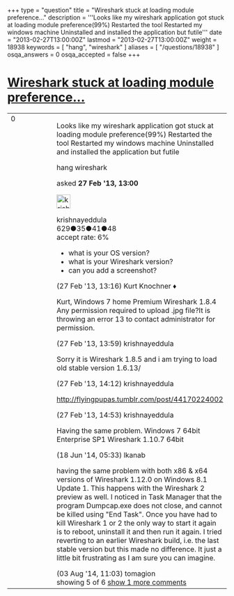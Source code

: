 +++
type = "question"
title = "Wireshark stuck at loading module preference..."
description = '''Looks like my wireshark application got stuck at loading module preference(99%) Restarted the tool Restarted my windows machine Uninstalled and installed the application but futile'''
date = "2013-02-27T13:00:00Z"
lastmod = "2013-02-27T13:00:00Z"
weight = 18938
keywords = [ "hang", "wireshark" ]
aliases = [ "/questions/18938" ]
osqa_answers = 0
osqa_accepted = false
+++

<div class="headNormal">

# [Wireshark stuck at loading module preference...](/questions/18938/wireshark-stuck-at-loading-module-preference)

</div>

<div id="main-body">

<div id="askform">

<table id="question-table" style="width:100%;"><colgroup><col style="width: 50%" /><col style="width: 50%" /></colgroup><tbody><tr class="odd"><td style="width: 30px; vertical-align: top"><div class="vote-buttons"><div id="post-18938-score" class="post-score" title="current number of votes">0</div><div id="favorite-count" class="favorite-count"></div></div></td><td><div id="item-right"><div class="question-body"><p>Looks like my wireshark application got stuck at loading module preference(99%) Restarted the tool Restarted my windows machine Uninstalled and installed the application but futile</p></div><div id="question-tags" class="tags-container tags">hang wireshark</div><div id="question-controls" class="post-controls"></div><div class="post-update-info-container"><div class="post-update-info post-update-info-user"><p>asked <strong>27 Feb '13, 13:00</strong></p><img src="https://secure.gravatar.com/avatar/2b038237e64839261fcc88e9fdef2b68?s=32&amp;d=identicon&amp;r=g" class="gravatar" width="32" height="32" alt="krishnayeddula&#39;s gravatar image" /><p>krishnayeddula<br />
<span class="score" title="629 reputation points">629</span><span title="35 badges"><span class="badge1">●</span><span class="badgecount">35</span></span><span title="41 badges"><span class="silver">●</span><span class="badgecount">41</span></span><span title="48 badges"><span class="bronze">●</span><span class="badgecount">48</span></span><br />
<span class="accept_rate" title="Rate of the user&#39;s accepted answers">accept rate:</span> <span title="krishnayeddula has 3 accepted answers">6%</span></p></div></div><div id="comments-container-18938" class="comments-container"><span id="18939"></span><div id="comment-18939" class="comment"><div id="post-18939-score" class="comment-score"></div><div class="comment-text"><ul><li>what is your OS version?</li><li>what is your Wireshark version?</li><li>can you add a screenshot?</li></ul></div><div id="comment-18939-info" class="comment-info"><span class="comment-age">(27 Feb '13, 13:16)</span> Kurt Knochner ♦</div></div><span id="18942"></span><div id="comment-18942" class="comment"><div id="post-18942-score" class="comment-score"></div><div class="comment-text"><p>Kurt, Windows 7 home Premium Wireshark 1.8.4 Any permission required to upload .jpg file?It is throwing an error 13 to contact administrator for permission.</p></div><div id="comment-18942-info" class="comment-info"><span class="comment-age">(27 Feb '13, 13:59)</span> krishnayeddula</div></div><span id="18943"></span><div id="comment-18943" class="comment"><div id="post-18943-score" class="comment-score"></div><div class="comment-text"><p>Sorry it is Wireshark 1.8.5 and i am trying to load old stable version 1.6.13/</p></div><div id="comment-18943-info" class="comment-info"><span class="comment-age">(27 Feb '13, 14:12)</span> krishnayeddula</div></div><span id="18946"></span><div id="comment-18946" class="comment"><div id="post-18946-score" class="comment-score"></div><div class="comment-text"><p><a href="http://flyingpupas.tumblr.com/post/44170224002">http://flyingpupas.tumblr.com/post/44170224002</a></p></div><div id="comment-18946-info" class="comment-info"><span class="comment-age">(27 Feb '13, 14:53)</span> krishnayeddula</div></div><span id="33925"></span><div id="comment-33925" class="comment"><div id="post-33925-score" class="comment-score"></div><div class="comment-text"><p>Having the same problem. Windows 7 64bit Enterprise SP1 Wireshark 1.10.7 64bit</p></div><div id="comment-33925-info" class="comment-info"><span class="comment-age">(18 Jun '14, 05:33)</span> lkanab</div></div><span id="35115"></span><div id="comment-35115" class="comment not_top_scorer"><div id="post-35115-score" class="comment-score"></div><div class="comment-text"><p>having the same problem with both x86 &amp; x64 versions of Wireshark 1.12.0 on Windows 8.1 Update 1. This happens with the Wireshark 2 preview as well. I noticed in Task Manager that the program Dumpcap.exe does not close, and cannot be killed using "End Task". Once you have had to kill Wireshark 1 or 2 the only way to start it again is to reboot, uninstall it and then run it again. I tried reverting to an earlier Wireshark build, i.e. the last stable version but this made no difference. It just a little bit frustrating as I am sure you can imagine.</p></div><div id="comment-35115-info" class="comment-info"><span class="comment-age">(03 Aug '14, 11:03)</span> tomagion</div></div></div><div id="comment-tools-18938" class="comment-tools"><span class="comments-showing"> showing 5 of 6 </span> <a href="#" class="show-all-comments-link">show 1 more comments</a></div><div class="clear"></div><div id="comment-18938-form-container" class="comment-form-container"></div><div class="clear"></div></div></td></tr></tbody></table>

</div>

</div>

